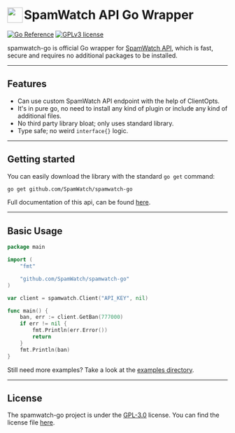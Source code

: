 # <img src="https://avatars.githubusercontent.com/u/37397813?s=200&v=4" width="35px" align="left"></img> SpamWatch API Go Wrapper 

[![Go Reference](https://pkg.go.dev/badge/github.com/SpamWatch/spamwatch-go.svg)](https://pkg.go.dev/github.com/SpamWatch/spamwatch-go) [![GPLv3 license](https://img.shields.io/badge/License-GPLv3-blue.svg)](http://perso.crans.org/besson/LICENSE.html)

spamwatch-go is official Go wrapper for [SpamWatch API](https://api.spamwat.ch), which is fast, secure and requires no additional packages to be installed.

<hr/>

## Features

- Can use custom SpamWatch API endpoint with the help of ClientOpts.
- It's in pure go, no need to install any kind of plugin or include any kind of additional files.
- No third party library bloat; only uses standard library.
- Type safe; no weird `interface{}` logic.

<hr/>

## Getting started

You can easily download the library with the standard `go get` command:

```bash
go get github.com/SpamWatch/spamwatch-go
```

Full documentation of this api, can be found [here](https://docs.spamwat.ch/).

<hr/>

## Basic Usage

```go
package main

import (
	"fmt"

	"github.com/SpamWatch/spamwatch-go"
)

var client = spamwatch.Client("API_KEY", nil)

func main() {
	ban, err := client.GetBan(777000)
	if err != nil {
		fmt.Println(err.Error())
		return
	}
	fmt.Println(ban)
}
```

Still need more examples? Take a look at the [examples directory](examples).

<hr/>

## License

The spamwatch-go project is under the [GPL-3.0](https://opensource.org/licenses/GPL-3.0) license. You can find the license file [here](LICENSE).
